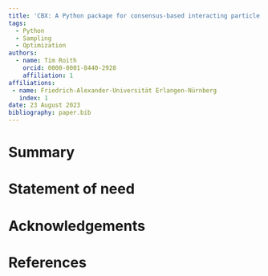```yaml
---
title: 'CBX: A Python package for consensus-based interacting particle methods'
tags:
  - Python
  - Sampling
  - Optimization
authors:
  - name: Tim Roith
    orcid: 0000-0001-8440-2928
    affiliation: 1
affiliations:
 - name: Friedrich-Alexander-Universität Erlangen-Nürnberg
   index: 1
date: 23 August 2023
bibliography: paper.bib
---
```


# Summary

# Statement of need

# Acknowledgements

# References
